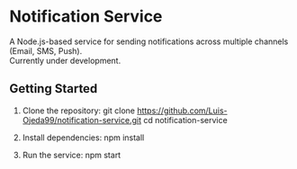 # Notification Service

A Node.js-based service for sending notifications across multiple channels (Email, SMS, Push).  
Currently under development.

## Getting Started
1. Clone the repository:
git clone https://github.com/Luis-Ojeda99/notification-service.git cd notification-service

2. Install dependencies:
npm install

3. Run the service:
npm start